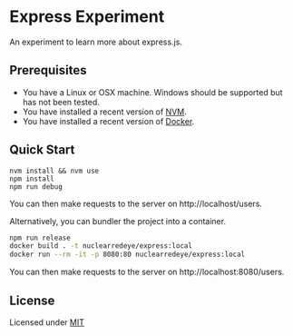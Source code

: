 # Express Experiment

An experiment to learn more about express.js.

## Prerequisites

* You have a Linux or OSX machine. Windows should be supported but has not been tested.
* You have installed a recent version of [NVM](https://github.com/nvm-sh/nvm).
* You have installed a recent version of [Docker](https://www.docker.com/).

## Quick Start

```
nvm install && nvm use
npm install
npm run debug
```

You can then make requests to the server on http://localhost/users.

Alternatively, you can bundler the project into a container.

```sh
npm run release
docker build . -t nuclearredeye/express:local
docker run --rm -it -p 8080:80 nuclearredeye/express:local
```

You can then make requests to the server on http://localhost:8080/users.

## License

Licensed under [MIT](https://choosealicense.com/licenses/mit/)